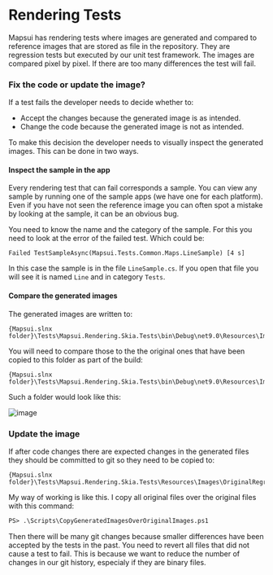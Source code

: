 # Rendering Tests

Mapsui has rendering tests where images are generated and compared to reference images that are stored as file in the repository. They are regression tests but executed by our unit test framework. The images are compared pixel by pixel. If there are too many differences the test will fail. 

### Fix the code or update the image?
If a test fails the developer needs to decide whether to:

- Accept the changes because the generated image is as intended.
- Change the code because the generated image is not as intended.

To make this decision the developer needs to visually inspect the generated images. This can be done in two ways.

#### Inspect the sample in the app
Every rendering test that can fail corresponds a sample. You can view any sample by running one of the sample apps (we have one for each platform). Even if you have not seen the reference image you can often spot a mistake by looking at the sample, it can be an obvious bug.  

You need to know the name and the category of the sample. For this you need to look at the error of the failed test. Which could be:

```
Failed TestSampleAsync(Mapsui.Tests.Common.Maps.LineSample) [4 s]
```
In this case the sample is in the file `LineSample.cs`. If you open that file you will see it is named `Line` and in category `Tests`.

#### Compare the generated images

The generated images are written to:

    {Mapsui.slnx folder}\Tests\Mapsui.Rendering.Skia.Tests\bin\Debug\net9.0\Resources\Images\GeneratedRegression

You will need to compare those to the the original ones that have been copied to this folder as part of the build:

    {Mapsui.slnx folder}\Tests\Mapsui.Rendering.Skia.Tests\bin\Debug\net9.0\Resources\Images\OriginalRegression

Such a folder would look like this:

![image](https://user-images.githubusercontent.com/963462/139462183-cf8126ba-8dc5-4c17-b107-11752196dd19.png)



### Update the image
If after code changes there are expected changes in the generated files they should be committed to git so they need to be copied to:

    {Mapsui.slnx folder}\Tests\Mapsui.Rendering.Skia.Tests\Resources\Images\OriginalRegression
    
My way of working is like this. I copy all original files over the original files with this command:
```ps
PS> .\Scripts\CopyGeneratedImagesOverOriginalImages.ps1
```
Then there will be many git changes because smaller differences have been accepted by the tests in the past. You need to revert all files that did not cause a test to fail. This is because we want to reduce the number of changes in our git history, especialy if they are binary files.
